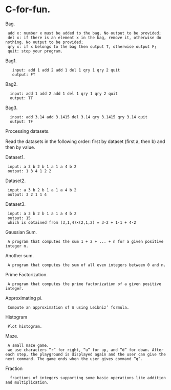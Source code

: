 # C-for-fun.
Bag.

     add x: number x must be added to the bag. No output to be provided;
     del x: if there is an element x in the bag, remove it, otherwise do nothing. No output to be provided; 
     qry x: if x belongs to the bag then output T, otherwise output F;
     quit: stop your program.
     
Bag1.  

       input: add 1 add 2 add 1 del 1 qry 1 qry 2 quit
       output: FT
       
Bag2. 

      input: add 1 add 2 add 1 del 1 qry 1 qry 2 quit 
      output: TT
      
Bag3. 
     
      input: add 3.14 add 3.1415 del 3.14 qry 3.1415 qry 3.14 quit 
      output: TF
Processing datasets.

Read the datasets in the following order: ﬁrst by dataset (ﬁrst a, then b) and then by value.

Dataset1.

     input: a 3 b 2 b 1 a 1 a 4 b 2 
     output: 1 3 4 1 2 2
Dataset2.

     input: a 3 b 2 b 1 a 1 a 4 b 2 
     output: 3 2 1 1 4 
Dataset3.
          
     input: a 3 b 2 b 1 a 1 a 4 b 2 
     output: 15
     which is obtained from (3,1,4)×(2,1,2) = 3·2 + 1·1 + 4·2

Gaussian Sum. 

     A program that computes the sum 1 + 2 + ... + n for a given positive integer n.

Another sum. 

     A program that computes the sum of all even integers between 0 and n. 

Prime Factorization. 

     A program that computes the prime factorization of a given positive integer.

Approximating pi. 

     Compute an approximation of π using Leibniz’ formula.

Histogram

     Plot histogram.

Maze.

     A small maze game.
     we use characters “r” for right, “u” for up, and “d” for down. After each step, the playground is displayed again and the user can give the next command. The game ends when the user gives command “q”.

Fraction

      fractions of integers supporting some basic operations like addition and multiplication.
